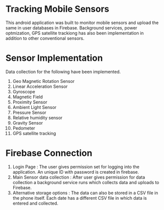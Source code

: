 # Tracking Mobile Sensors
This android application was built to monitor mobile sensors and upload the same in user databases in Firebase. Background services, power optmization, GPS satellite trackiong has also been implementation in addition to other conventional sensors.

# Sensor Implementation
Data collection for the following have been implemented. 
1. Geo Magnetic Rotation Sensor
2. Linear Acceleration Sensor
3. Gyroscope
4. Magnetic Field
5. Proximity Sensor
6. Ambient Light Sensor
7. Pressure Sensor
8. Relative humidity sensor
9. Gravity Sensor
10. Pedometer
11. GPS satellite tracking

# Firebase Connection
1. Login Page : The user gives permission set for logging into the application. An unique ID with password is created in firebase. 
2. Main Sensor data collection : After user gives permission for data collection a background service runs which collects data and uploads to Firebase.
3. Alternative storage options : The data can also be stored in a CSV file in the phone itself. Each date has a different CSV file in which data is entered and collected.
